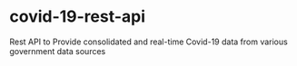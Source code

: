 # covid-19-rest-api
Rest API to Provide consolidated and real-time Covid-19 data from various government data sources
